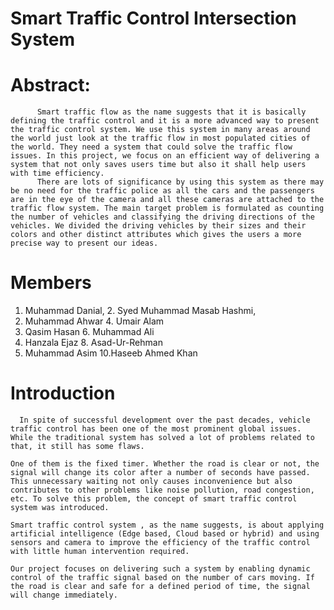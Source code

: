 # Smart Traffic Control Intersection System

# Abstract:
          Smart traffic flow as the name suggests that it is basically defining the traffic control and it is a more advanced way to present the traffic control system. We use this system in many areas around the world just look at the traffic flow in most populated cities of the world. They need a system that could solve the traffic flow issues. In this project, we focus on an efficient way of delivering a system that not only saves users time but also it shall help users with time efficiency. 
          There are lots of significance by using this system as there may be no need for the traffic police as all the cars and the passengers are in the eye of the camera and all these cameras are attached to the traffic flow system. The main target problem is formulated as counting the number of vehicles and classifying the driving directions of the vehicles. We divided the driving vehicles by their sizes and their colors and other distinct attributes which gives the users a more precise way to present our ideas.


# **Members**
1. Muhammad Danial,     2. Syed Muhammad Masab Hashmi, 
3. Muhammad Ahwar       4. Umair Alam 
5. Qasim Hasan          6. Muhammad Ali 
7. Hanzala Ejaz         8. Asad-Ur-Rehman
9. Muhammad Asim        10.Haseeb Ahmed Khan

# Introduction

	  In spite of successful development over the past decades, vehicle traffic control has been one of the most prominent global issues. While the traditional system has solved a lot of problems related to that, it still has some flaws.

    One of them is the fixed timer. Whether the road is clear or not, the signal will change its color after a number of seconds have passed. This unnecessary waiting not only causes inconvenience but also contributes to other problems like noise pollution, road congestion, etc. To solve this problem, the concept of smart traffic control system was introduced.

    Smart traffic control system , as the name suggests, is about applying artificial intelligence (Edge based, Cloud based or hybrid) and using sensors and camera to improve the efficiency of the traffic control with little human intervention required.

	Our project focuses on delivering such a system by enabling dynamic control of the traffic signal based on the number of cars moving. If the road is clear and safe for a defined period of time, the signal will change immediately.
  
